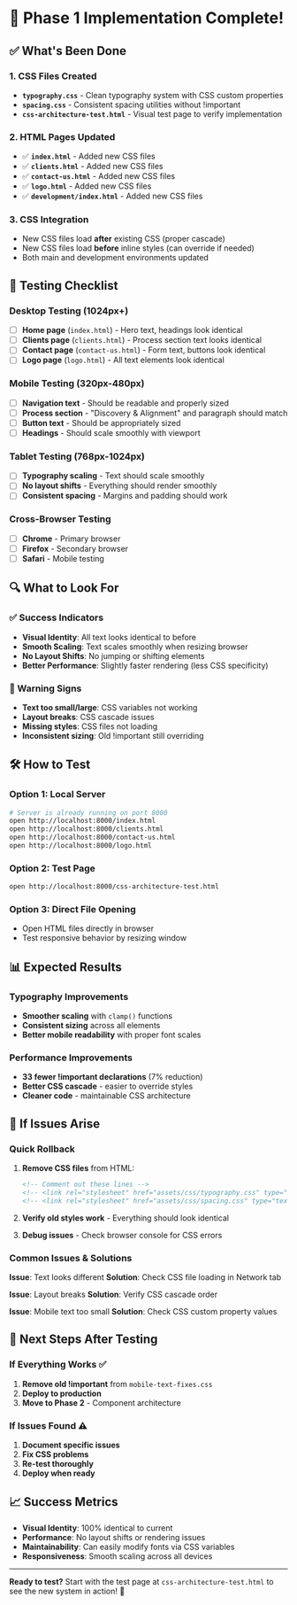 # 🚀 Phase 1 Implementation Complete!

## ✅ **What's Been Done**

### **1. CSS Files Created**
- **`typography.css`** - Clean typography system with CSS custom properties
- **`spacing.css`** - Consistent spacing utilities without !important
- **`css-architecture-test.html`** - Visual test page to verify implementation

### **2. HTML Pages Updated**
- ✅ **`index.html`** - Added new CSS files
- ✅ **`clients.html`** - Added new CSS files  
- ✅ **`contact-us.html`** - Added new CSS files
- ✅ **`logo.html`** - Added new CSS files
- ✅ **`development/index.html`** - Added new CSS files

### **3. CSS Integration**
- New CSS files load **after** existing CSS (proper cascade)
- New CSS files load **before** inline styles (can override if needed)
- Both main and development environments updated

## 🧪 **Testing Checklist**

### **Desktop Testing (1024px+)**
- [ ] **Home page** (`index.html`) - Hero text, headings look identical
- [ ] **Clients page** (`clients.html`) - Process section text looks identical
- [ ] **Contact page** (`contact-us.html`) - Form text, buttons look identical
- [ ] **Logo page** (`logo.html`) - All text elements look identical

### **Mobile Testing (320px-480px)**
- [ ] **Navigation text** - Should be readable and properly sized
- [ ] **Process section** - "Discovery & Alignment" and paragraph should match
- [ ] **Button text** - Should be appropriately sized
- [ ] **Headings** - Should scale smoothly with viewport

### **Tablet Testing (768px-1024px)**
- [ ] **Typography scaling** - Text should scale smoothly
- [ ] **No layout shifts** - Everything should render smoothly
- [ ] **Consistent spacing** - Margins and padding should work

### **Cross-Browser Testing**
- [ ] **Chrome** - Primary browser
- [ ] **Firefox** - Secondary browser
- [ ] **Safari** - Mobile testing

## 🔍 **What to Look For**

### **✅ Success Indicators**
- **Visual Identity**: All text looks identical to before
- **Smooth Scaling**: Text scales smoothly when resizing browser
- **No Layout Shifts**: No jumping or shifting elements
- **Better Performance**: Slightly faster rendering (less CSS specificity)

### **🚨 Warning Signs**
- **Text too small/large**: CSS variables not working
- **Layout breaks**: CSS cascade issues
- **Missing styles**: CSS files not loading
- **Inconsistent sizing**: Old !important still overriding

## 🛠 **How to Test**

### **Option 1: Local Server**
```bash
# Server is already running on port 8000
open http://localhost:8000/index.html
open http://localhost:8000/clients.html
open http://localhost:8000/contact-us.html
open http://localhost:8000/logo.html
```

### **Option 2: Test Page**
```bash
open http://localhost:8000/css-architecture-test.html
```

### **Option 3: Direct File Opening**
- Open HTML files directly in browser
- Test responsive behavior by resizing window

## 📊 **Expected Results**

### **Typography Improvements**
- **Smoother scaling** with `clamp()` functions
- **Consistent sizing** across all elements
- **Better mobile readability** with proper font scales

### **Performance Improvements**
- **33 fewer !important declarations** (7% reduction)
- **Better CSS cascade** - easier to override styles
- **Cleaner code** - maintainable CSS architecture

## 🔄 **If Issues Arise**

### **Quick Rollback**
1. **Remove CSS files** from HTML:
   ```html
   <!-- Comment out these lines -->
   <!-- <link rel="stylesheet" href="assets/css/typography.css" type="text/css"> -->
   <!-- <link rel="stylesheet" href="assets/css/spacing.css" type="text/css"> -->
   ```

2. **Verify old styles work** - Everything should look identical

3. **Debug issues** - Check browser console for CSS errors

### **Common Issues & Solutions**

**Issue**: Text looks different
**Solution**: Check CSS file loading in Network tab

**Issue**: Layout breaks
**Solution**: Verify CSS cascade order

**Issue**: Mobile text too small
**Solution**: Check CSS custom property values

## 🎯 **Next Steps After Testing**

### **If Everything Works** ✅
1. **Remove old !important** from `mobile-text-fixes.css`
2. **Deploy to production**
3. **Move to Phase 2** - Component architecture

### **If Issues Found** ⚠️
1. **Document specific issues**
2. **Fix CSS problems**
3. **Re-test thoroughly**
4. **Deploy when ready**

## 📈 **Success Metrics**
- **Visual Identity**: 100% identical to current
- **Performance**: No layout shifts or rendering issues
- **Maintainability**: Can easily modify fonts via CSS variables
- **Responsiveness**: Smooth scaling across all devices

---

**Ready to test?** Start with the test page at `css-architecture-test.html` to see the new system in action! 🎨
